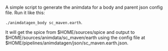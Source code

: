 A simple script to generate the animdata for a body and parent json config file. Run it like this:

`./animdatagen_body sc_maven.earth`.

It will get the spice from $HOME/sources/spice and output to $HOME/sources/animdata/sc_maven/earth using the config file at $HOME/pipelines/animdatagen/json/sc_maven.earth.json.
